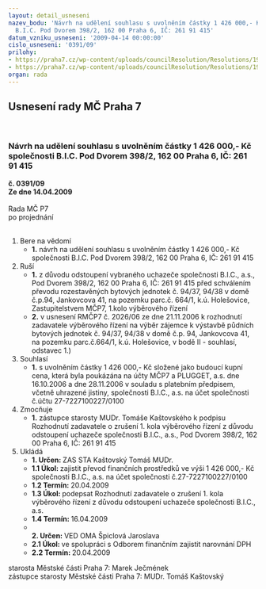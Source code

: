 ```yaml
---
layout: detail_usneseni
nazev_bodu: 'Návrh na udělení souhlasu s uvolněním částky 1 426 000,- Kč společnosti
  B.I.C. Pod Dvorem 398/2, 162 00 Praha 6, IČ: 261 91 415'
datum_vzniku_usneseni: '2009-04-14 00:00:00'
cislo_usneseni: '0391/09'
prilohy:
- https://praha7.cz/wp-content/uploads/councilResolution/Resolutions/19024/20-skmbt_60009040810131.tif
- https://praha7.cz/wp-content/uploads/councilResolution/Resolutions/19024/20-skmbt_60009040810140.tif
organ: rada
---
```

<div id="ucUsn_pList" class="usn">
	<span><h2>Usnesení rady MČ Praha 7 </h2>
<br></span><div class="standBody">
<span><h3>Návrh na udělení souhlasu s uvolněním částky 1 426 000,- Kč společnosti B.I.C. Pod Dvorem 398/2, 162 00 Praha 6, IČ: 261 91 415</h3></span><div class="center">
		<strong>č. 0391/09</strong><br>
	</div>
<div class="center">
		<strong>Ze dne 14.04.2009</strong><br><br>
	</div>Rada MČ P7<br> po projednání<br><br><ol>
<li>Bere na vědomí<ul><li>
<strong>1.</strong> návrh na udělení souhlasu s uvolněním částky 1 426 000,- Kč společnosti B.I.C. Pod Dvorem 398/2, 162 00 Praha 6, IČ: 261 91 415</li></ul>
</li>
<li>Ruší<ul>
<li>
<strong>1.</strong> z důvodu odstoupení vybraného uchazeče společnosti B.I.C., a.s., Pod Dvorem 398/2, 162 00 Praha 6, IČ: 261 91 415 před schválením převodu rozestavěných bytových jednotek č. 94/37, 94/38 v domě č.p.94, Jankovcova 41, na pozemku parc.č. 664/1, k.ú. Holešovice, Zastupitelstvem MČP7, 1.kolo výběrového řízení</li>
<li>
<strong>2.</strong> v usnesení RMČP7 č. 2026/06 ze dne 21.11.2006 k rozhodnutí zadavatele výběrového řízení na výběr  zájemce k výstavbě půdních bytových jednotek č. 94/37, 94/38 v domě č.p. 94, Jankovcova 41, na pozemku parc.č.664/1, k.ú. Holešovice, v bodě II - souhlasí, odstavec 1.)</li>
</ul>
</li>
<li>Souhlasí<ul><li>
<strong>1.</strong> s uvolněním částky 1 426 000,- Kč složené jako budoucí kupní cena, která byla poukázána na účty MČP7 a PLUGGET, a.s. dne 16.10.2006 a dne 28.11.2006 v souladu s platebním předpisem,  včetně  uhrazené jistiny, společnosti B.I.C., a.s. na účet společnosti č.účtu 27-7227100227/0100</li></ul>
</li>
<li>Zmocňuje<ul><li>
<strong>1.</strong> zástupce starosty MUDr. Tomáše Kaštovského k podpisu Rozhodnutí zadavatele o zrušení 1. kola výběrového řízení z důvodu odstoupení uchazeče společnosti B.I.C., a.s., Pod Dvorem 398/2, 162 00 Praha 6, IČ: 261 91 415</li></ul>
</li>
<li>Ukládá<ul>
<li>
<strong>1. Určen: </strong>ZAS STA Kaštovský Tomáš MUDr.</li>
<li>
<strong>1.1 Úkol: </strong>zajistit převod finančních prostředků ve výši 1 426 000,- Kč společnosti B.I.C., a.s. na účet společnosti č.27-7227100227/0100</li>
<li>
<strong>1.2 Termín: </strong>20.04.2009</li>
<li>
<strong>1.3 Úkol: </strong>podepsat  Rozhodnutí zadavatele o zrušení 1. kola výběrového řízení z důvodu odstoupení uchazeče společnosti B.I.C., a.s.</li>
<li>
<strong>1.4 Termín: </strong>16.04.2009</li>
<li>
<strong><br>2. Určen: </strong>VED OMA Špiclová Jaroslava</li>
<li>
<strong>2.1 Úkol: </strong>ve spolupráci s Odborem finančním zajistit narovnání DPH </li>
<li>
<strong>2.2 Termín: </strong>20.04.2009</li>
</ul>
</li>
</ol>starosta Městské části Praha 7: Marek Ječmének<br>zástupce starosty Městské části Praha 7: MUDr. Tomáš Kaštovský 
</div>
</div>